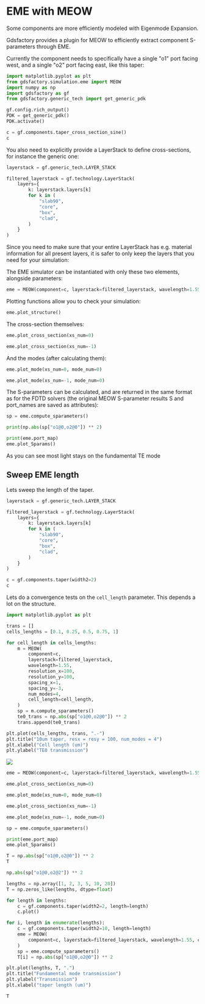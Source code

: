 # EME with MEOW

Some components are more efficiently modeled with Eigenmode Expansion.

Gdsfactory provides a plugin for MEOW to efficiently extract component S-parameters through EME.

Currently the component needs to specifically have a single "o1" port facing west, and a single "o2" port facing east, like this taper:

```python
import matplotlib.pyplot as plt
from gdsfactory.simulation.eme import MEOW
import numpy as np
import gdsfactory as gf
from gdsfactory.generic_tech import get_generic_pdk

gf.config.rich_output()
PDK = get_generic_pdk()
PDK.activate()

c = gf.components.taper_cross_section_sine()
c
```

You also need to explicitly provide a LayerStack to define cross-sections, for instance the generic one:

```python
layerstack = gf.generic_tech.LAYER_STACK

filtered_layerstack = gf.technology.LayerStack(
    layers={
        k: layerstack.layers[k]
        for k in (
            "slab90",
            "core",
            "box",
            "clad",
        )
    }
)
```

Since you need to make sure that your entire LayerStack has e.g. material information for all present layers, it is safer to only keep the layers that you need for your simulation:


The EME simulator can be instantiated with only these two elements, alongside parameters:

```python
eme = MEOW(component=c, layerstack=filtered_layerstack, wavelength=1.55)
```

Plotting functions allow you to check your simulation:

```python
eme.plot_structure()
```

The cross-section themselves:

```python
eme.plot_cross_section(xs_num=0)
```

```python
eme.plot_cross_section(xs_num=-1)
```

And the modes (after calculating them):

```python
eme.plot_mode(xs_num=0, mode_num=0)
```

```python
eme.plot_mode(xs_num=-1, mode_num=0)
```

The S-parameters can be calculated, and are returned in the same format as for the FDTD solvers (the original MEOW S-parameter results S and port_names are saved as attributes):

```python
sp = eme.compute_sparameters()
```

```python
print(np.abs(sp["o1@0,o2@0"]) ** 2)
```

```python
print(eme.port_map)
eme.plot_Sparams()
```

As you can see most light stays on the fundamental TE mode


## Sweep EME length

Lets sweep the length of the taper.

```python
layerstack = gf.generic_tech.LAYER_STACK

filtered_layerstack = gf.technology.LayerStack(
    layers={
        k: layerstack.layers[k]
        for k in (
            "slab90",
            "core",
            "box",
            "clad",
        )
    }
)

c = gf.components.taper(width2=2)
c
```

Lets do a convergence tests on the `cell_length` parameter. This depends a lot on the structure.

<!-- #region -->
```python
import matplotlib.pyplot as plt

trans = []
cells_lengths = [0.1, 0.25, 0.5, 0.75, 1]

for cell_length in cells_lengths:
    m = MEOW(
        component=c,
        layerstack=filtered_layerstack,
        wavelength=1.55,
        resolution_x=100,
        resolution_y=100,
        spacing_x=1,
        spacing_y=-3,
        num_modes=4,
        cell_length=cell_length,
    )
    sp = m.compute_sparameters()
    te0_trans = np.abs(sp["o1@0,o2@0"]) ** 2
    trans.append(te0_trans)

plt.plot(cells_lengths, trans, ".-")
plt.title("10um taper, resx = resy = 100, num_modes = 4")
plt.xlabel("Cell length (um)")
plt.ylabel("TE0 transmission")
```

![](https://i.imgur.com/70dU6fo.png)
<!-- #endregion -->

```python
eme = MEOW(component=c, layerstack=filtered_layerstack, wavelength=1.55)
```

```python
eme.plot_cross_section(xs_num=0)
```

```python
eme.plot_mode(xs_num=0, mode_num=0)
```

```python
eme.plot_cross_section(xs_num=-1)
```

```python
eme.plot_mode(xs_num=-1, mode_num=0)
```

```python
sp = eme.compute_sparameters()
```

```python
print(eme.port_map)
eme.plot_Sparams()
```

```python
T = np.abs(sp["o1@0,o2@0"]) ** 2
T
```

```python
np.abs(sp["o1@0,o2@2"]) ** 2
```

```python
lengths = np.array([1, 2, 3, 5, 10, 20])
T = np.zeros_like(lengths, dtype=float)
```

```python
for length in lengths:
    c = gf.components.taper(width2=2, length=length)
    c.plot()
```

```python
for i, length in enumerate(lengths):
    c = gf.components.taper(width2=10, length=length)
    eme = MEOW(
        component=c, layerstack=filtered_layerstack, wavelength=1.55, cell_length=float(length/20.5)
    )
    sp = eme.compute_sparameters()
    T[i] = np.abs(sp["o1@0,o2@0"]) ** 2
```

```python
plt.plot(lengths, T, ".")
plt.title("Fundamental mode transmission")
plt.ylabel("Transmission")
plt.xlabel("taper length (um)")
```

```python
T
```

